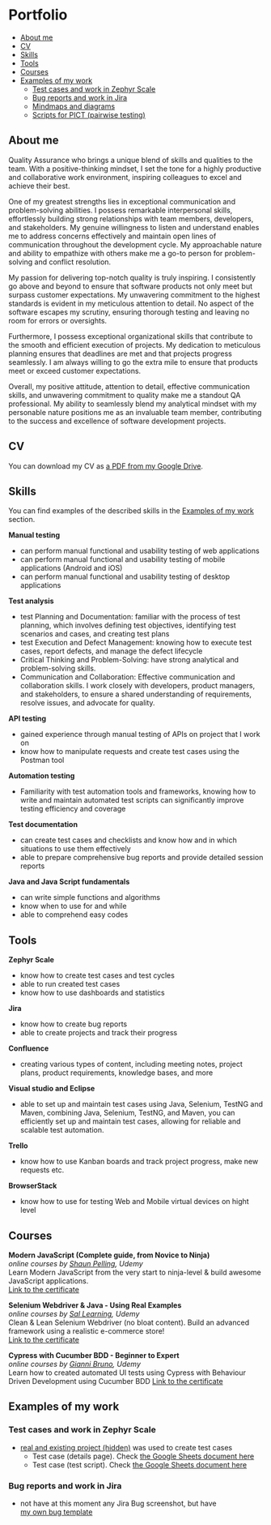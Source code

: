 # Portfolio
- [About me](#about-me)
- [CV](#cv)
- [Skills](#skills)
- [Tools](#tools)
- [Courses](#courses)
- [Examples of my work](#examples-of-my-work)
  * [Test cases and work in Zephyr Scale](#test-cases-and-work-in-testrail)
  * [Bug reports and work in Jira](#bug-reports-and-work-in-jira)
  * [Mindmaps and diagrams](#mindmaps-and-diagrams)
  * [Scripts for PICT (pairwise testing)](#scripts-for-pict-pairwise-testing)

## About me

Quality Assurance who brings a unique blend of skills and qualities to the team. With a positive-thinking mindset, I set the tone for a highly productive and collaborative work environment, inspiring colleagues to excel and achieve their best.

One of my greatest strengths lies in exceptional communication and problem-solving abilities. I possess remarkable interpersonal skills, effortlessly building strong relationships with team members, developers, and stakeholders. My genuine willingness to listen and understand enables me to address concerns effectively and maintain open lines of communication throughout the development cycle. My approachable nature and ability to empathize with others make me a go-to person for problem-solving and conflict resolution.

My passion for delivering top-notch quality is truly inspiring. I consistently go above and beyond to ensure that software products not only meet but surpass customer expectations. My unwavering commitment to the highest standards is evident in my meticulous attention to detail. No aspect of the software escapes my scrutiny, ensuring thorough testing and leaving no room for errors or oversights.

Furthermore, I possess exceptional organizational skills that contribute to the smooth and efficient execution of projects. My dedication to meticulous planning ensures that deadlines are met and that projects progress seamlessly. I am always willing to go the extra mile to ensure that products meet or exceed customer expectations.

Overall, my positive attitude, attention to detail, effective communication skills, and unwavering commitment to quality make me a standout QA professional. My ability to seamlessly blend my analytical mindset with my personable nature positions me as an invaluable team member, contributing to the success and excellence of software development projects.

## CV
You can download my CV as [a PDF from my Google Drive](https://drive.google.com/file/d/1-NoUkf714cnUjp3S0vGUOyBQSv1VcGgW/view?usp=sharing).

## Skills

You can find examples of the described skills in the [Examples of my work](#examples-of-my-work) section.

__Manual testing__
  * can perform manual functional and usability testing of web applications
  * can perform manual functional and usability testing of mobile applications (Android and iOS)
  * can perform manual functional and usability testing of desktop applications 

__Test analysis__
  * test Planning and Documentation: familiar with the process of test planning, which involves defining test objectives, identifying test scenarios and cases, and creating test plans
  * test Execution and Defect Management: knowing how to execute test cases, report defects, and manage the defect lifecycle
  * Critical Thinking and Problem-Solving: have strong analytical and problem-solving skills.
  * Communication and Collaboration: Effective communication and collaboration skills. I work closely with developers, product managers, and stakeholders, to ensure a shared understanding of requirements, resolve issues, and advocate for quality.

__API testing__
  * gained experience through manual testing of APIs on project that I work on
  * know how to manipulate requests and create test cases using the Postman tool

__Automation testing__
  * Familiarity with test automation tools and frameworks, knowing how to write and maintain automated test scripts can significantly improve testing efficiency and coverage

__Test documentation__
  * can create test cases and checklists and know how and in which situations to use them effectively
  * able to prepare comprehensive bug reports and provide detailed session reports

__Java and Java Script fundamentals__
  * can write simple functions and algorithms
  * know when to use for and while
  * able to comprehend easy codes

## Tools

__Zephyr Scale__
  * know how to create test cases and test cycles
  * able to run created test cases
  * know how to use dashboards and statistics

__Jira__
  * know how to create bug reports
  * able to create projects and track their progress

__Confluence__
* creating various types of content, including meeting notes, project plans, product requirements, knowledge bases, and more

__Visual studio and Eclipse__
  * able to set up and maintain test cases using Java, Selenium, TestNG and Maven, combining Java, Selenium, TestNG, and Maven, you can efficiently set up and maintain test cases, allowing for reliable and scalable test automation.

__Trello__
  * know how to use Kanban boards and track project progress, make new requests etc.

__BrowserStack__
  * know how to use for testing Web and Mobile virtual devices on hight level

## Courses

__Modern JavaScript (Complete guide, from Novice to Ninja)__  
*online courses by [Shaun Pelling](https://www.udemy.com/course/modern-javascript-from-novice-to-ninja/), Udemy*  
Learn Modern JavaScript from the very start to ninja-level & build awesome JavaScript applications.  
[Link to the certificate](https://www.udemy.com/certificate/UC-d4aba7fb-a592-4675-8dc7-a65ae74221fb/)  

__Selenium Webdriver & Java - Using Real Examples__  
*online courses by [Sal Learning](https://www.udemy.com/course/selenium-webdriver-java-using-real-examples/), Udemy*  
Clean & Lean Selenium Webdriver (no bloat content). Build an advanced framework using a realistic e-commerce store!  
[Link to the certificate](https://www.udemy.com/certificate/UC-54131c06-2817-4b4c-bfbc-9991d4596e43/)

__Cypress with Cucumber BDD - Beginner to Expert__  
*online courses by [Gianni Bruno](https://www.udemy.com/course/cypress-with-cucumber-bdd-beginner-to-expert-in-9-hours/), Udemy*  
Learn how to created automated UI tests using Cypress with Behaviour Driven Development using Cucumber BDD 
[Link to the certificate]()



## Examples of my work

### Test cases and work in Zephyr Scale

- [real and existing project (hidden)]() was used to create test cases
  * Test case (details page). Check [the Google Sheets document here](https://drive.google.com/file/d/1ZacXtF0kDTEiZknC1HkgcKjbsroygcvf/view?usp=sharing)
  * Test case (test script). Check [the Google Sheets document here](https://drive.google.com/file/d/1lJqOvH9LIleRmX7OAihY2VoQs8UlZY2e/view?usp=sharing)


### Bug reports and work in Jira

- not have at this moment any Jira Bug screenshot, but have  
[my own bug template](https://drive.google.com/file/d/1aCixZO3roj-g81L2c4cUMmsyqu9FUAcH/view?usp=sharing) 